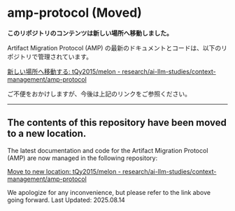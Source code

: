 # amp-protocol (Moved)

**このリポジトリのコンテンツは新しい場所へ移動しました。**

Artifact Migration Protocol (AMP) の最新のドキュメントとコードは、以下のリポジトリで管理されています。

[新しい場所へ移動する: tQy2015/melon - research/ai-llm-studies/context-management/amp-protocol](
https://github.com/tQy2015/melon/tree/main/research/ai-llm-studies/context-management/amp-protocol)

ご不便をおかけしますが、今後は上記のリンクをご参照ください。

----

## The contents of this repository have been moved to a new location.

The latest documentation and code for the Artifact Migration Protocol (AMP) are now managed in the following repository:

[Move to new location: tQy2015/melon - research/ai-llm-studies/context-management/amp-protocol](
https://github.com/tQy2015/melon/tree/main/research/ai-llm-studies/context-management/amp-protocol)

We apologize for any inconvenience, but please refer to the link above going forward.
Last Updated: 2025.08.14
